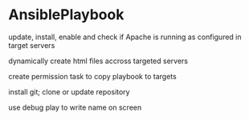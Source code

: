 # AnsiblePlaybook

update, install, enable and check if Apache is running as configured in target servers

dynamically create html files accross targeted servers

create permission task to copy playbook to targets

install git; clone or update repository

use debug play to write name on screen

